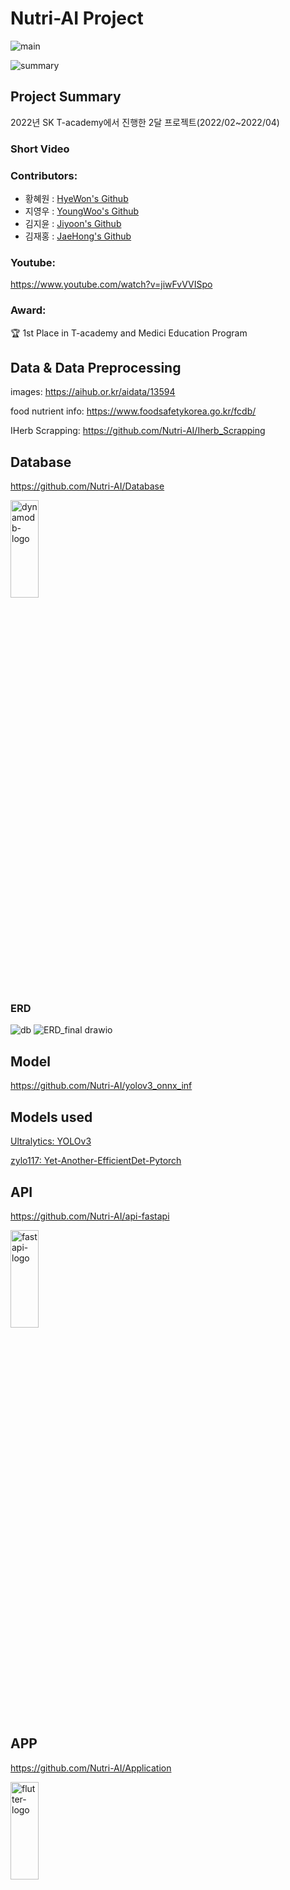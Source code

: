 # Nutri-AI Project 

![main](https://user-images.githubusercontent.com/100662106/161993806-71dcb943-c3f7-4fbd-9e44-83834fcb6082.PNG)

![summary](https://user-images.githubusercontent.com/100662106/161993701-aa0011a5-78b6-4c17-83ab-4452b1f2f425.PNG)

Project Summary
-----------------
2022년 SK T-academy에서 진행한 2달 프로젝트(2022/02~2022/04)
### Short Video

### Contributors:
* 황혜원 : [HyeWon's Github](https://github.com/hyeniii)
* 지영우 : [YoungWoo's Github](https://github.com/Angwoo-the-Fuego)
* 김지윤 : [Jiyoon's Github](https://github.com/ziyoon)
* 김재홍 : [JaeHong's Github](https://github.com/kymjaehong)
### Youtube:
https://www.youtube.com/watch?v=jiwFvVVISpo

### Award:
:trophy: 1st Place in T-academy and Medici Education Program

Data & Data Preprocessing
---------------------------
images: https://aihub.or.kr/aidata/13594

food nutrient info: https://www.foodsafetykorea.go.kr/fcdb/

IHerb Scrapping: https://github.com/Nutri-AI/Iherb_Scrapping


Database
----------
https://github.com/Nutri-AI/Database


<img src="https://xpertlab.com/wp-content/uploads/2021/08/edit_dynamodb.png" width="30%" height="20%" title="px200by200" alt="dynamodb-logo">

### ERD
![db](https://user-images.githubusercontent.com/100662106/161993005-252d123b-6451-45e4-9fb3-6f3743060df3.PNG)
![ERD_final drawio](https://user-images.githubusercontent.com/33509018/162860867-4b17044b-33c2-4d68-9ac9-6b5285d5e40e.png)


Model
-------
https://github.com/Nutri-AI/yolov3_onnx_inf

## Models used
[Ultralytics: YOLOv3](https://github.com/ultralytics/yolov3)

[zylo117: Yet-Another-EfficientDet-Pytorch](https://github.com/zylo117/Yet-Another-EfficientDet-Pytorch)



API
-----
https://github.com/Nutri-AI/api-fastapi

<img src="https://miro.medium.com/max/640/0*zvhlCD9RXDA4qbX5" width="30%" height="20%" title="px200by200" alt="fastapi-logo">


APP
----
https://github.com/Nutri-AI/Application

<img src="https://engineering.linecorp.com/wp-content/uploads/2019/08/flutter1.png" width="30%" height="20%" title="px200by200" alt="flutter-logo">
